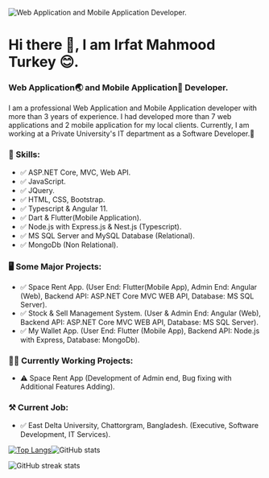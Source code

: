 ![Web Application and Mobile Application Developer.](https://media.licdn.com/dms/image/C4E16AQHCNatZkZFuHQ/profile-displaybackgroundimage-shrink_350_1400/0/1634742592492?e=1689811200&v=beta&t=H2ryCiz4twO9Y-Hd86wv02SvdhGfoyTi9b5nDQXb2R0)

# Hi there 👋, I am Irfat Mahmood Turkey 😊.
### Web Application🌏 and Mobile Application📱 Developer.

I am a professional Web Application and Mobile Application developer with more than 3 years of experience. I had developed more than 7 web applications and 2 mobile application for my local clients. Currently, I am working at a Private University's IT department as a Software Developer.🙂

### 🤹 Skills:
- ✅ ASP.NET Core, MVC, Web API.
- ✅ JavaScript. 
- ✅ JQuery. 
- ✅ HTML, CSS, Bootstrap. 
- ✅ Typescript & Angular 11.
- ✅ Dart & Flutter(Mobile Application).
- ✅ Node.js with Express.js & Nest.js (Typescript).
- ✅ MS SQL Server and MySQL Database (Relational).
- ✅ MongoDb (Non Relational).

### 🖥️ Some Major Projects:
- ✅ Space Rent App. (User End: Flutter(Mobile App), Admin End: Angular (Web), Backend API: ASP.NET Core MVC WEB API, Database: MS SQL Server).
- ✅ Stock & Sell Management System. (User & Admin End: Angular (Web), Backend API: ASP.NET Core MVC WEB API, Database: MS SQL Server).
- ✅ My Wallet App. (User End: Flutter (Mobile App), Backend API: Node.js with Express, Database: MongoDb).
  
### 🏃‍♂️ Currently Working Projects:
- ⚠️ Space Rent App (Development of Admin end, Bug fixing with Additional Features Adding).

### ⚒️ Current Job:
- ✅ East Delta University, Chattorgram, Bangladesh. (Executive, Software Development, IT Services).

[![Top Langs](https://github-readme-stats.vercel.app/api/top-langs/?username=IrfatMahmoodTurkey)](https://github.com/anuraghazra/github-readme-stats)![GitHub stats](https://github-readme-stats.vercel.app/api?username=IrfatMahmoodTurkey&show_icons=true&count_private=true)  
 
![GitHub streak stats](https://streak-stats.demolab.com/?user=IrfatMahmoodTurkey) 
